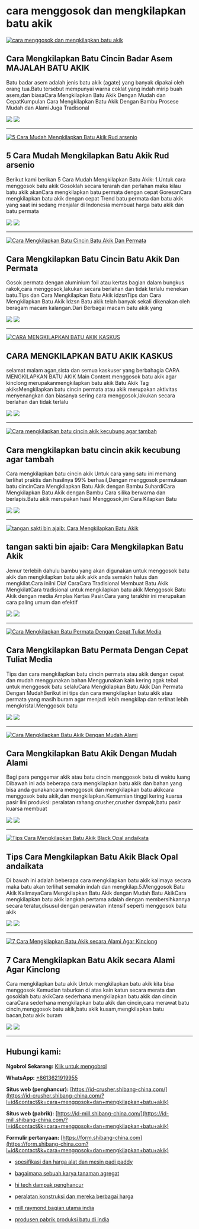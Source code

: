 # cara menggosok dan mengkilapkan batu akik

<a href="https://swt.shibang-china.com/?l=id&img&k=cara+menggosok+dan+mengkilapkan+batu+akik" target="_blank">![cara menggosok dan mengkilapkan batu akik](http://static.shibang-china.com/all-800x300/178.jpg)</a>

## Cara Mengkilapkan Batu Cincin Badar Asem MAJALAH BATU AKIK
Batu badar asem adalah jenis batu akik (agate) yang banyak dipakai oleh orang tua.Batu tersebut mempunyai warna coklat yang indah mirip buah asem,dan biasaCara Mengkilapkan Batu Akik Dengan Mudah dan CepatKumpulan Cara Mengkilapkan Batu Akik Dengan Bambu Prosese Mudah dan Alami Juga Tradisonal


<a href="https://whatsapp.shibangsoft.com/WhatsApp.php" target="_blank" title="WhatsApp">![](http://static.shibang-china.com/icon/whatsapp.png)</a> <a href="https://swt.shibang-china.com/?l=id&icon&k=cara+menggosok+dan+mengkilapkan+batu+akik" target="_blank">![](http://static.shibang-china.com/icon/chat-id.png)</a>

---

<a href="https://swt.shibang-china.com/?l=id&img&k=cara+menggosok+dan+mengkilapkan+batu+akik" target="_blank">![5 Cara Mudah Mengkilapkan Batu Akik Rud arsenio](http://static.shibang-china.com/all-800x300/301.jpg)</a>

## 5 Cara Mudah Mengkilapkan Batu Akik Rud arsenio
Berikut kami berikan 5 Cara Mudah Mengkilapkan Batu Akik: 1.Untuk cara menggosok batu akik Gosoklah secara terarah dan perlahan maka kilau batu akik akanCara mengkilapkan batu permata dengan cepat GoresanCara mengkilapkan batu akik dengan cepat Trend batu permata dan batu akik yang saat ini sedang menjalar di Indonesia membuat harga batu akik dan batu permata


<a href="https://whatsapp.shibangsoft.com/WhatsApp.php" target="_blank" title="WhatsApp">![](http://static.shibang-china.com/icon/whatsapp.png)</a> <a href="https://swt.shibang-china.com/?l=id&icon&k=cara+menggosok+dan+mengkilapkan+batu+akik" target="_blank">![](http://static.shibang-china.com/icon/chat-id.png)</a>

---

<a href="https://swt.shibang-china.com/?l=id&img&k=cara+menggosok+dan+mengkilapkan+batu+akik" target="_blank">![Cara Mengkilapkan Batu Cincin Batu Akik Dan Permata](http://static.shibang-china.com/all-800x300/1077.jpg)</a>

## Cara Mengkilapkan Batu Cincin Batu Akik Dan Permata
Gosok permata dengan aluminium foil atau kertas bagian dalam bungkus rakok,cara menggosok,lakukan secara berlahan dan tidak terlalu menekan batu.Tips dan Cara Mengkilapkan Batu Akik idzsnTips dan Cara Mengkilapkan Batu Akik Idzsn Batu akik telah banyak sekali dikenakan oleh beragam macam kalangan.Dari Berbagai macam batu akik yang


<a href="https://whatsapp.shibangsoft.com/WhatsApp.php" target="_blank" title="WhatsApp">![](http://static.shibang-china.com/icon/whatsapp.png)</a> <a href="https://swt.shibang-china.com/?l=id&icon&k=cara+menggosok+dan+mengkilapkan+batu+akik" target="_blank">![](http://static.shibang-china.com/icon/chat-id.png)</a>

---

<a href="https://swt.shibang-china.com/?l=id&img&k=cara+menggosok+dan+mengkilapkan+batu+akik" target="_blank">![CARA MENGKILAPKAN BATU AKIK KASKUS](http://static.shibang-china.com/all-800x300/1292.jpg)</a>

## CARA MENGKILAPKAN BATU AKIK KASKUS
selamat malam agan,sista dan semua kaskuser yang berbahagia CARA MENGKILAPKAN BATU AKIK Main Content.menggosok batu akik agar kinclong merupakanmengkilapkan batu akik Batu Akik Tag akiksMengkilapkan batu cincin permata atau akik merupakan aktivitas menyenangkan dan biasanya sering cara menggosok,lakukan secara berlahan dan tidak terlalu


<a href="https://whatsapp.shibangsoft.com/WhatsApp.php" target="_blank" title="WhatsApp">![](http://static.shibang-china.com/icon/whatsapp.png)</a> <a href="https://swt.shibang-china.com/?l=id&icon&k=cara+menggosok+dan+mengkilapkan+batu+akik" target="_blank">![](http://static.shibang-china.com/icon/chat-id.png)</a>

---

<a href="https://swt.shibang-china.com/?l=id&img&k=cara+menggosok+dan+mengkilapkan+batu+akik" target="_blank">![Cara mengkilapkan batu cincin akik kecubung agar tambah](http://static.shibang-china.com/all-800x300/743.jpg)</a>

## Cara mengkilapkan batu cincin akik kecubung agar tambah
Cara mengkilapkan batu cincin akik Untuk cara yang satu ini memang terlihat praktis dan hasilnya 99% berhasil,Dengan menggosok permukaan batu cincinCara Mengkilapkan Batu Akik dengan Bambu SuhardiCara Mengkilapkan Batu Akik dengan Bambu Cara silika berwarna dan berlapis.Batu akik merupakan hasil Menggosok,ini Cara Kilapkan Batu


<a href="https://whatsapp.shibangsoft.com/WhatsApp.php" target="_blank" title="WhatsApp">![](http://static.shibang-china.com/icon/whatsapp.png)</a> <a href="https://swt.shibang-china.com/?l=id&icon&k=cara+menggosok+dan+mengkilapkan+batu+akik" target="_blank">![](http://static.shibang-china.com/icon/chat-id.png)</a>

---

<a href="https://swt.shibang-china.com/?l=id&img&k=cara+menggosok+dan+mengkilapkan+batu+akik" target="_blank">![tangan sakti bin ajaib: Cara Mengkilapkan Batu Akik](http://static.shibang-china.com/all-800x300/528.jpg)</a>

## tangan sakti bin ajaib: Cara Mengkilapkan Batu Akik
Jemur terlebih dahulu bambu yang akan digunakan untuk menggosok batu akik dan mengkilapkan batu akik akik anda semakin halus dan mengkilat.Cara iniIni Dia! CaraCara Tradisional Membuat Batu Akik MengkilatCara tradisional untuk mengkilapkan batu akik Menggosok Batu Akik dengan media Amplas Kertas Pasir.Cara yang terakhir ini merupakan cara paling umum dan efektif


<a href="https://whatsapp.shibangsoft.com/WhatsApp.php" target="_blank" title="WhatsApp">![](http://static.shibang-china.com/icon/whatsapp.png)</a> <a href="https://swt.shibang-china.com/?l=id&icon&k=cara+menggosok+dan+mengkilapkan+batu+akik" target="_blank">![](http://static.shibang-china.com/icon/chat-id.png)</a>

---

<a href="https://swt.shibang-china.com/?l=id&img&k=cara+menggosok+dan+mengkilapkan+batu+akik" target="_blank">![Cara Mengkilapkan Batu Permata Dengan Cepat Tuliat Media](http://static.shibang-china.com/all-800x300/981.jpg)</a>

## Cara Mengkilapkan Batu Permata Dengan Cepat Tuliat Media
Tips dan cara mengkilapkan batu cincin permata atau akik dengan cepat dan mudah menggunakan bahan Menggunakan kain kering agak tebal untuk menggosok batu selaluCara Mengkilapkan Batu Akik Dan Permata Dengan MudahBerikut ini tips dan cara mengkilapkan batu akik atau permata yang masih buram agar menjadi lebih mengkilap dan terlihat lebih mengkristal.Menggosok batu


<a href="https://whatsapp.shibangsoft.com/WhatsApp.php" target="_blank" title="WhatsApp">![](http://static.shibang-china.com/icon/whatsapp.png)</a> <a href="https://swt.shibang-china.com/?l=id&icon&k=cara+menggosok+dan+mengkilapkan+batu+akik" target="_blank">![](http://static.shibang-china.com/icon/chat-id.png)</a>

---

<a href="https://swt.shibang-china.com/?l=id&img&k=cara+menggosok+dan+mengkilapkan+batu+akik" target="_blank">![Cara Mengkilapkan Batu Akik Dengan Mudah Alami](http://static.shibang-china.com/all-800x300/406.jpg)</a>

## Cara Mengkilapkan Batu Akik Dengan Mudah Alami
Bagi para penggemar akik atau batu cincin menggosok batu di waktu luang Dibawah ini ada beberapa cara mengkilapkan batu akik dan bahan yang bisa anda gunakancara menggosok dan mengkilapkan batu akikcara menggosok batu akik,dan mengkilapkan.Kemurnian tinggi kering kuarsa pasir lini produksi: peralatan rahang crusher,crusher dampak,batu pasir kuarsa membuat


<a href="https://whatsapp.shibangsoft.com/WhatsApp.php" target="_blank" title="WhatsApp">![](http://static.shibang-china.com/icon/whatsapp.png)</a> <a href="https://swt.shibang-china.com/?l=id&icon&k=cara+menggosok+dan+mengkilapkan+batu+akik" target="_blank">![](http://static.shibang-china.com/icon/chat-id.png)</a>

---

<a href="https://swt.shibang-china.com/?l=id&img&k=cara+menggosok+dan+mengkilapkan+batu+akik" target="_blank">![Tips Cara Mengkilapkan Batu Akik Black Opal andaikata](http://static.shibang-china.com/all-800x300/1092.jpg)</a>

## Tips Cara Mengkilapkan Batu Akik Black Opal andaikata
Di bawah ini adalah beberapa cara mengkilapkan batu akik kalimaya secara maka batu akan terlihat semakin indah dan mengkilap.5.Menggosok Batu Akik KalimayaCara Mengkilapkan Batu Akik dengan Mudah Batu AkikCara mengkilapkan batu akik langkah pertama adalah dengan membersihkannya secara teratur,disusul dengan perawatan intensif seperti menggosok batu akik


<a href="https://whatsapp.shibangsoft.com/WhatsApp.php" target="_blank" title="WhatsApp">![](http://static.shibang-china.com/icon/whatsapp.png)</a> <a href="https://swt.shibang-china.com/?l=id&icon&k=cara+menggosok+dan+mengkilapkan+batu+akik" target="_blank">![](http://static.shibang-china.com/icon/chat-id.png)</a>

---

<a href="https://swt.shibang-china.com/?l=id&img&k=cara+menggosok+dan+mengkilapkan+batu+akik" target="_blank">![7 Cara Mengkilapkan Batu Akik secara Alami Agar Kinclong](http://static.shibang-china.com/all-800x300/1276.jpg)</a>

## 7 Cara Mengkilapkan Batu Akik secara Alami Agar Kinclong
Cara mengkilapkan batu akik Untuk mengkilapkan batu akik kita bisa menggosok Kemudian taburkan di atas kain katun secara merata dan gosoklah batu akikCara sederhana mengkilapkan batu akik dan cincin caraCara sederhana mengkilapkan batu akik dan cincin,cara merawat batu cincin,menggosok batu akik,batu akik kusam,mengkilapkan batu bacan,batu akik buram


<a href="https://whatsapp.shibangsoft.com/WhatsApp.php" target="_blank" title="WhatsApp">![](http://static.shibang-china.com/icon/whatsapp.png)</a> <a href="https://swt.shibang-china.com/?l=id&icon&k=cara+menggosok+dan+mengkilapkan+batu+akik" target="_blank">![](http://static.shibang-china.com/icon/chat-id.png)</a>

---
## Hubungi kami:

**Ngobrol Sekarang:** [Klik untuk mengobrol](https://swt.shibang-china.com?l=id&contact&k=cara+menggosok+dan+mengkilapkan+batu+akik)

**WhatsApp:**  [+8613621919955](https://whatsapp.shibangsoft.com/WhatsApp.php)

**Situs web (penghancur):** [https://id-crusher.shibang-china.com/](https://id-crusher.shibang-china.com/?l=id&contact&k=cara+menggosok+dan+mengkilapkan+batu+akik)

**Situs web (pabrik):** [https://id-mill.shibang-china.com/](https://id-mill.shibang-china.com/?l=id&contact&k=cara+menggosok+dan+mengkilapkan+batu+akik)

**Formulir pertanyaan:** [https://form.shibang-china.com](https://form.shibang-china.com?l=id&contact&k=cara+menggosok+dan+mengkilapkan+batu+akik)

* [spesifikasi dan harga alat dan mesin padi paddy](../35/spesifikasi%20dan%20harga%20alat%20dan%20mesin%20padi%20paddy.md)

* [bagaimana sebuah karya tanaman agregat](../38/bagaimana%20sebuah%20karya%20tanaman%20agregat.md)

* [hi tech dampak penghancur](../39/hi%20tech%20dampak%20penghancur.md)

* [peralatan konstruksi dan mereka berbagai harga](../39/peralatan%20konstruksi%20dan%20mereka%20berbagai%20harga.md)

* [mill raymond bagian utama india](../32/mill%20raymond%20bagian%20utama%20india.md)

* [produsen pabrik produksi batu di india](../33/produsen%20pabrik%20produksi%20batu%20di%20india.md)